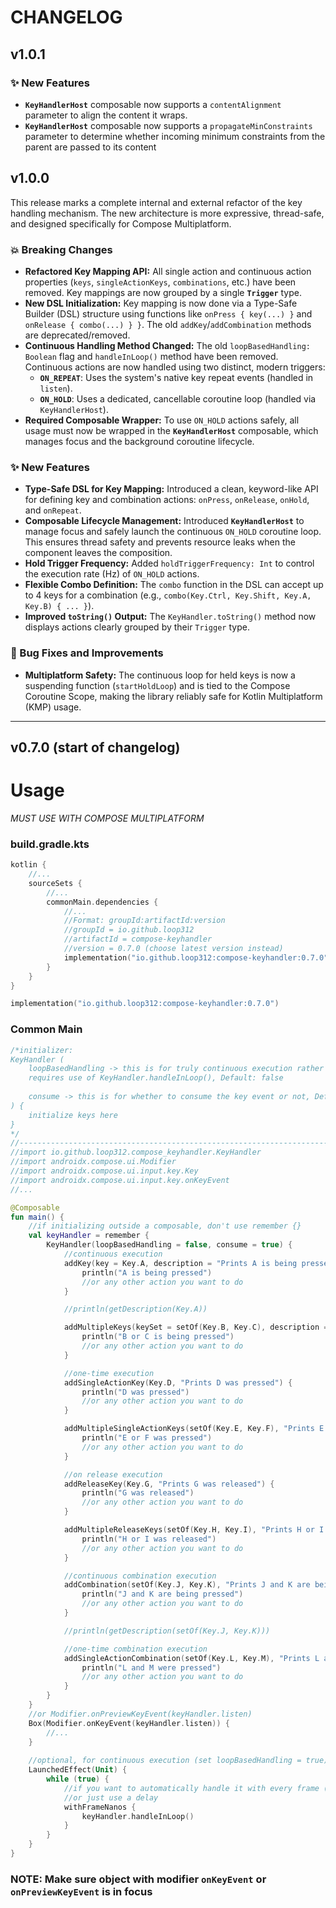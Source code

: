 # CHANGELOG

## v1.0.1

### ✨ New Features

- **`KeyHandlerHost`** composable now supports a `contentAlignment` parameter to align the content it wraps.
- **`KeyHandlerHost`** composable now supports a `propagateMinConstraints` parameter to determine whether incoming minimum constraints from the parent are passed to its content

## v1.0.0

This release marks a complete internal and external refactor of the key handling mechanism. The new architecture is more expressive, thread-safe, and designed specifically for Compose Multiplatform.

### 💥 Breaking Changes

- **Refactored Key Mapping API:** All single action and continuous action properties (`keys`, `singleActionKeys`, `combinations`, etc.) have been removed. Key mappings are now grouped by a single **`Trigger`** type.
- **New DSL Initialization:** Key mapping is now done via a Type-Safe Builder (DSL) structure using functions like `onPress { key(...) }` and `onRelease { combo(...) } }`. The old `addKey`/`addCombination` methods are deprecated/removed.
- **Continuous Handling Method Changed:** The old `loopBasedHandling: Boolean` flag and `handleInLoop()` method have been removed. Continuous actions are now handled using two distinct, modern triggers:
    * **`ON_REPEAT`**: Uses the system's native key repeat events (handled in `listen`).
    * **`ON_HOLD`**: Uses a dedicated, cancellable coroutine loop (handled via `KeyHandlerHost`).
- **Required Composable Wrapper:** To use `ON_HOLD` actions safely, all usage must now be wrapped in the **`KeyHandlerHost`** composable, which manages focus and the background coroutine lifecycle.

### ✨ New Features

- **Type-Safe DSL for Key Mapping:** Introduced a clean, keyword-like API for defining key and combination actions: `onPress`, `onRelease`, `onHold`, and `onRepeat`.
- **Composable Lifecycle Management:** Introduced **`KeyHandlerHost`** to manage focus and safely launch the continuous `ON_HOLD` coroutine loop. This ensures thread safety and prevents resource leaks when the component leaves the composition.
- **Hold Trigger Frequency:** Added `holdTriggerFrequency: Int` to control the execution rate ($\text{Hz}$) of `ON_HOLD` actions.
- **Flexible Combo Definition:** The `combo` function in the DSL can accept up to 4 keys for a combination (e.g., `combo(Key.Ctrl, Key.Shift, Key.A, Key.B) { ... }`).
- **Improved `toString()` Output:** The `KeyHandler.toString()` method now displays actions clearly grouped by their `Trigger` type.

### 🐛 Bug Fixes and Improvements
* **Multiplatform Safety:** The continuous loop for held keys is now a suspending function (`startHoldLoop`) and is tied to the Compose Coroutine Scope, making the library reliably safe for Kotlin Multiplatform (KMP) usage.


---

## v0.7.0 (start of changelog)

# Usage

*MUST USE WITH COMPOSE MULTIPLATFORM*
### build.gradle.kts

```kotlin
kotlin {
    //...
    sourceSets {
        //...
        commonMain.dependencies {
            //...
            //Format: groupId:artifactId:version
            //groupId = io.github.loop312
            //artifactId = compose-keyhandler
            //version = 0.7.0 (choose latest version instead)
            implementation("io.github.loop312:compose-keyhandler:0.7.0")
        }
    }
}
```

```kotlin
implementation("io.github.loop312:compose-keyhandler:0.7.0") 
```

### Common Main
```kotlin
/*initializer:
KeyHandler (
    loopBasedHandling -> this is for truly continuous execution rather than relying on systems input delay, 
    requires use of KeyHandler.handleInLoop(), Default: false
    
    consume -> this is for whether to consume the key event or not, Default: true
) {
    initialize keys here
}
*/
//-----------------------------------------------------------------------------------
//import io.github.loop312.compose_keyhandler.KeyHandler
//import androidx.compose.ui.Modifier
//import androidx.compose.ui.input.key.Key
//import androidx.compose.ui.input.key.onKeyEvent
//...

@Composable
fun main() {
    //if initializing outside a composable, don't use remember {}
    val keyHandler = remember {
        KeyHandler(loopBasedHandling = false, consume = true) {
            //continuous execution
            addKey(key = Key.A, description = "Prints A is being pressed") {
                println("A is being pressed")
                //or any other action you want to do
            }

            //println(getDescription(Key.A))

            addMultipleKeys(keySet = setOf(Key.B, Key.C), description = "Prints B or C is being pressed") {
                println("B or C is being pressed")
                //or any other action you want to do
            }

            //one-time execution
            addSingleActionKey(Key.D, "Prints D was pressed") {
                println("D was pressed")
                //or any other action you want to do
            }

            addMultipleSingleActionKeys(setOf(Key.E, Key.F), "Prints E or F was pressed") {
                println("E or F was pressed")
                //or any other action you want to do
            }

            //on release execution
            addReleaseKey(Key.G, "Prints G was released") {
                println("G was released")
                //or any other action you want to do
            }

            addMultipleReleaseKeys(setOf(Key.H, Key.I), "Prints H or I was released") {
                println("H or I was released")
                //or any other action you want to do
            }

            //continuous combination execution
            addCombination(setOf(Key.J, Key.K), "Prints J and K are being pressed") {
                println("J and K are being pressed")
                //or any other action you want to do
            }

            //println(getDescription(setOf(Key.J, Key.K)))

            //one-time combination execution
            addSingleActionCombination(setOf(Key.L, Key.M), "Prints L and M were pressed") {
                println("L and M were pressed")
                //or any other action you want to do
            }
        }
    }
    //or Modifier.onPreviewKeyEvent(keyHandler.listen)
    Box(Modifier.onKeyEvent(keyHandler.listen)) {
        //...
    }
    
    //optional, for continuous execution (set loopBasedHandling = true)
    LaunchedEffect(Unit) {
        while (true) {
            //if you want to automatically handle it with every frame (can use withFrameMillis too)
            //or just use a delay
            withFrameNanos {
                keyHandler.handleInLoop()
            }
        }
    }
}
```

### NOTE: Make sure object with modifier `onKeyEvent` or `onPreviewKeyEvent` is in focus